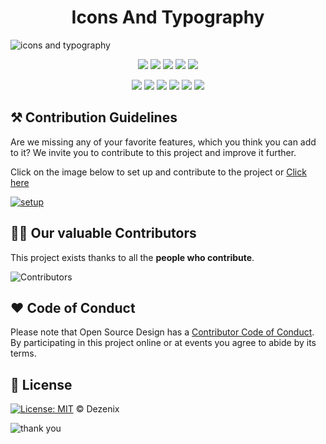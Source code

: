 <h1 align="center">Icons And Typography</h1>

![icons and typography](https://user-images.githubusercontent.com/79747022/138318202-3401a241-304c-4228-9dd0-583304e6e446.png)

<div align="center">

<a href="https://github.com/Dezenix/icons-and-typography"><img src="https://badges.frapsoft.com/os/v1/open-source.svg?v=103"></a>
<a href="https://github.com/Dezenix/icons-and-typography"><img src="https://img.shields.io/badge/Built%20by-Designers-0059b3"></a>
<a href="https://github.com/Dezenix/icons-and-typography"><img src="https://img.shields.io/static/v1.svg?label=Contributions&message=Welcome&color=yellow"></a>
<a href="https://github.com/smaranjitghose/"><img src="https://img.shields.io/badge/Maintained%3F-yes-brightgreen.svg?v=103"></a>
<a href="https://github.com/Dezenix/icons-and-typography/blob/master/LICENSE"><img src="https://img.shields.io/badge/license-MIT-blue.svg?v=103"></a>

<a href="https://github.com/Dezenix/frontend-html-css-js/graphs/contributors"><img src="https://img.shields.io/github/contributors/Dezenix/frontend-html-css-js?color=brightgreen"></a>
<a href="https://github.com/Dezenix/icons-and-typography/stargazers"><img src="https://img.shields.io/github/stars/Dezenix/icons-and-typography?color=0059b3"></a>
<a href="https://github.com/Dezenix/icons-and-typography/network/members"><img src="https://img.shields.io/github/forks/Dezenix/icons-and-typography?color=yellow"></a>
<a href="https://github.com/Dezenix/icons-and-typography/issues?q=is%3Aissue+is%3Aclosed"><img src="https://img.shields.io/github/issues-closed-raw/Dezenix/icons-and-typography?color=yellow"></a>
<a href="https://github.com/Dezenix/icons-and-typography/pulls"><img src="https://img.shields.io/github/issues-pr/Dezenix/icons-and-typography?color=brightgreen"></a>
<a href="https://github.com/Dezenix/icons-and-typography/pulls?q=is%3Apr+is%3Aclosed"><img src="https://img.shields.io/github/issues-pr-closed-raw/Dezenix/icons-and-typography?color=0059b3"></a>
<!-- <a href="https://github.com/Dezenix/icons-and-typography/issues"><img src="https://img.shields.io/github/issues/Dezenix/icons-and-typography?color=0059b3"></a> -->

</div>

## ⚒️ Contribution Guidelines

Are we missing any of your favorite features, which you think you can add to it? We invite you to contribute to this project and improve it further.

Click on the image below to set up and contribute to the project or [Click here](https://github.com/Dezenix/.github/blob/main/CONTRIBUTING.md)

[![setup](https://user-images.githubusercontent.com/79747022/138318450-ce744448-8e7b-41c2-aba9-6022aa4a6d44.png)](https://github.com/Dezenix/.github/blob/main/CONTRIBUTING.md)

## 👨‍💻 Our valuable Contributors

This project exists thanks to all the **people who contribute**.

![Contributors](https://contributors-img.web.app/image?repo=Dezenix/icons-and-typography)

## ❤️ Code of Conduct

Please note that Open Source Design has a [Contributor Code of Conduct](https://github.com/Dezenix/.github/blob/main/CODE_OF_CONDUCT.md). By participating in this project online or at events you agree to abide by its terms.

## 📜 License

[![License: MIT](https://img.shields.io/badge/License-MIT-yellow.svg)](./LICENSE) © Dezenix

![thank you](https://user-images.githubusercontent.com/79747022/138318507-bb914e67-a1c7-4604-999a-efbe6ba02a67.png)

